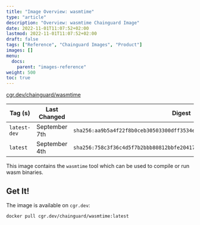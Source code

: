 ```yaml
---
title: "Image Overview: wasmtime"
type: "article"
description: "Overview: wasmtime Chainguard Image"
date: 2022-11-01T11:07:52+02:00
lastmod: 2022-11-01T11:07:52+02:00
draft: false
tags: ["Reference", "Chainguard Images", "Product"]
images: []
menu:
  docs:
    parent: "images-reference"
weight: 500
toc: true
---
```


[cgr.dev/chainguard/wasmtime](https://github.com/chainguard-images/images/tree/main/images/wasmtime)

| Tag (s)       | Last Changed  | Digest                                                                    |
|---------------|---------------|---------------------------------------------------------------------------|
|  `latest-dev` | September 7th | `sha256:aa9b5a4f22f8b0ceb30503300dff3534e0776d8467e0f9812c32d780c0902b51` |
|  `latest`     | September 4th | `sha256:758c3f36c4d5f7b2bbb80812bbfe204174139eecea2c6999d9ad83f62bada153` |



This image contains the `wasmtime` tool which can be used to compile or run wasm binaries.

## Get It!

The image is available on `cgr.dev`:

```
docker pull cgr.dev/chainguard/wasmtime:latest
```

